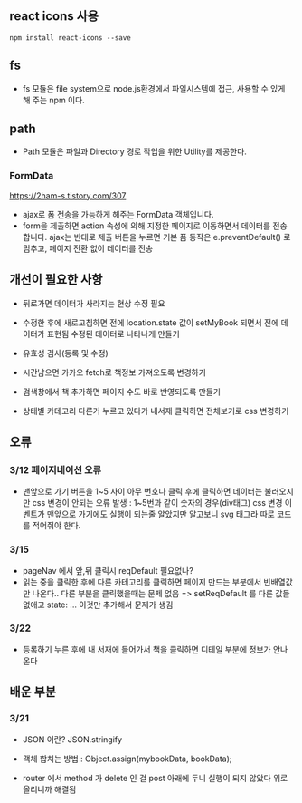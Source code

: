 ## react icons 사용

`npm install react-icons --save`

## fs

- fs 모듈은 file system으로 node.js환경에서 파일시스템에 접근, 사용할 수 있게 해 주는 npm 이다.

## path

- Path 모듈은 파일과 Directory 경로 작업을 위한 Utility를 제공한다.

### FormData

https://2ham-s.tistory.com/307

- ajax로 폼 전송을 가능하게 해주는 FormData 객체입니다.
- form을 제출하면 action 속성에 의해 지정한 페이지로 이동하면서 데이터를 전송합니다.
  ajax는 반대로 제출 버튼을 누르면 기본 폼 동작은 e.preventDefault() 로 멈추고, 페이지 전환 없이 데이터를 전송

## 개선이 필요한 사항

- 뒤로가면 데이터가 사라지는 현상 수정 필요
- 수정한 후에 새로고침하면 전에 location.state 값이 setMyBook 되면서 전에 데이터가 표현됨
  수정된 데이터로 나타나게 만들기

- 유효성 검사(등록 및 수정)
- 시간남으면 카카오 fetch로 책정보 가져오도록 변경하기
- 검색창에서 책 추가하면 페이지 수도 바로 반영되도록 만들기
- 상태별 카테고리 다른거 누르고 있다가 내서재 클릭하면 전체보기로 css 변경하기

## 오류

### 3/12 페이지네이션 오류

- 맨앞으로 가기 버튼을 1~5 사이 아무 번호나 클릭 후에 클릭하면 데이터는 불러오지만
  css 변경이 안되는 오류 발생
  : 1~5번과 같이 숫자의 경우(div태그) css 변경 이벤트가 맨앞으로 가기에도 실행이 되는줄 알았지만
  알고보니 svg 태그라 따로 코드를 적어줘야 한다.

### 3/15

- pageNav 에서 앞,뒤 클릭시 reqDefault 필요없나?
- 읽는 중을 클릭한 후에 다른 카테고리를 클릭하면 페이지 만드는 부분에서 빈배열값만 나온다..
  다른 부분을 클릭했을때는 문제 없음
  => setReqDefault 를 다른 값들 없애고 state: ... 이것만 추가해서 문제가 생김

### 3/22

- 등록하기 누른 후에 내 서재에 들어가서 책을 클릭하면 디테일 부분에 정보가 안나온다

## 배운 부분

### 3/21

- JSON 이란? JSON.stringify

- 객체 합치는 방법 : Object.assign(mybookData, bookData);
- router 에서 method 가 delete 인 걸 post 아래에 두니 실행이 되지 않았다 위로 올리니까 해결됨
